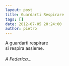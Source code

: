 ```yaml
---
layout: post
title: Guardarti Respirare
tags: []
date: 2012-07-05 20:24:00
author: pietro
---
```

A guardarti respirare<br/>si respira assieme.<br/><br/><i>A Federica...</i>

